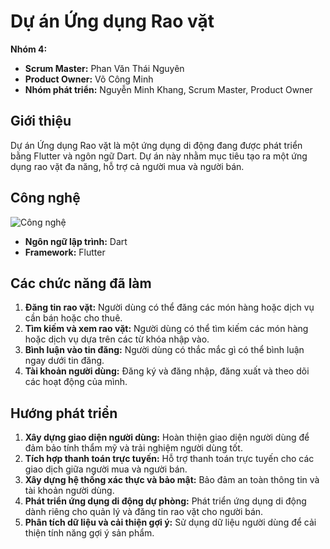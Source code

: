 # Dự án Ứng dụng Rao vặt

**Nhóm 4:**
- **Scrum Master:** Phan Văn Thái Nguyên
- **Product Owner:** Võ Công Minh
- **Nhóm phát triển:** Nguyễn Minh Khang, Scrum Master, Product Owner

## Giới thiệu

Dự án Ứng dụng Rao vặt là một ứng dụng di động đang được phát triển bằng Flutter và ngôn ngữ Dart. Dự án này nhằm mục tiêu tạo ra một ứng dụng rao vặt đa năng, hỗ trợ cả người mua và người bán.

## Công nghệ
![Công nghệ]([https://images.app.goo.gl/sV6Gv1onPnCSSvjb9])
- **Ngôn ngữ lập trình:** Dart
- **Framework:** Flutter

## Các chức năng đã làm

1. **Đăng tin rao vặt:** Người dùng có thể đăng các món hàng hoặc dịch vụ cần bán hoặc cho thuê.
2. **Tìm kiếm và xem rao vặt:** Người dùng có thể tìm kiếm các món hàng hoặc dịch vụ dựa trên các từ khóa nhập vào.
3. **Bình luận vào tin đăng:** Người dùng có thắc mắc gì có thể bình luận ngay dưới tin đăng.
4. **Tài khoản người dùng:** Đăng ký và đăng nhập, đăng xuất và theo dõi các hoạt động của mình.

## Hướng phát triển

1. **Xây dựng giao diện người dùng:** Hoàn thiện giao diện người dùng để đảm bảo tính thẩm mỹ và trải nghiệm người dùng tốt.
2. **Tích hợp thanh toán trực tuyến:** Hỗ trợ thanh toán trực tuyến cho các giao dịch giữa người mua và người bán.
3. **Xây dựng hệ thống xác thực và bảo mật:** Bảo đảm an toàn thông tin và tài khoản người dùng.
4. **Phát triển ứng dụng di động dự phòng:** Phát triển ứng dụng di động dành riêng cho quản lý và đăng tin rao vặt cho người bán.
5. **Phân tích dữ liệu và cải thiện gợi ý:** Sử dụng dữ liệu người dùng để cải thiện tính năng gợi ý sản phẩm.
